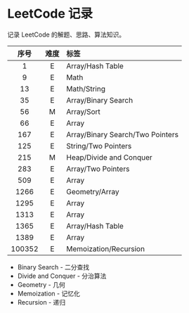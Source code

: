 # LeetCode 记录
记录 LeetCode 的解题、思路、算法知识。  

| 序号 | 难度 | 标签 |
|:---:|:---:|:-----|
| 1   | E | Array/Hash Table |
| 9   | E | Math |
| 13  | E | Math/String |
| 35  | E | Array/Binary Search |
| 56  | M | Array/Sort |
| 66  | E | Array |
| 167 | E | Array/Binary Search/Two Pointers |
| 125 | E | String/Two Pointers |
| 215 | M | Heap/Divide and Conquer |
| 283 | E | Array/Two Pointers |
| 509 | E | Array |
| 1266 | E | Geometry/Array |
| 1295 | E | Array |
| 1313 | E | Array |
| 1365 | E | Array/Hash Table |
| 1389 | E | Array |
| 100352 | E | Memoization/Recursion |

* Binary Search - 二分查找
* Divide and Conquer - 分治算法
* Geometry - 几何
* Memoization - 记忆化
* Recursion - 递归
